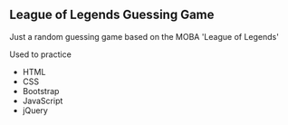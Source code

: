 ## League of Legends Guessing Game

Just a random guessing game based on the MOBA 'League of Legends'

Used to practice

- HTML
- CSS
- Bootstrap
- JavaScript
- jQuery
